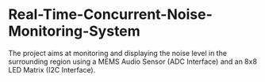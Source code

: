 # Real-Time-Concurrent-Noise-Monitoring-System
The project aims at monitoring and displaying the noise level in the surrounding region using a MEMS Audio Sensor (ADC Interface) and an 8x8 LED Matrix (I2C Interface).
